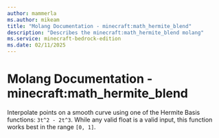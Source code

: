```yaml
---
author: mammerla
ms.author: mikeam
title: "Molang Documentation - minecraft:math_hermite_blend"
description: "Describes the minecraft:math_hermite_blend molang"
ms.service: minecraft-bedrock-edition
ms.date: 02/11/2025 
---
```


# Molang Documentation - minecraft:math_hermite_blend

Interpolate points on a smooth curve using one of the Hermite Basis functions: `3t^2 - 2t^3`. While any valid float is a valid input, this function works best in the range `[0, 1]`.

